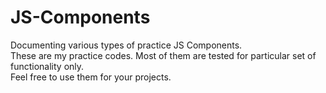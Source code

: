 # JS-Components
Documenting various types of practice JS Components.<br>
These are my practice codes. Most of them are tested for particular set of functionality only.<br> 
Feel free to use them for your projects.
